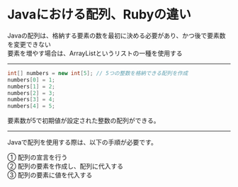 # Javaにおける配列、Rubyの違い

Javaの配列は、格納する要素の数を最初に決める必要があり、かつ後で要素数を変更できない   
要素を増やす場合は、ArrayListというリストの一種を使用する

---

```Java
int[] numbers = new int[5]; // 5つの整数を格納できる配列を作成
numbers[0] = 1;
numbers[1] = 2;
numbers[2] = 3;
numbers[3] = 4;
numbers[4] = 5;
```

要素数が5で初期値が設定された整数の配列ができる。

---

Javaで配列を使用する際は、以下の手順が必要です。

① 配列の宣言を行う  
② 配列の要素を作成し、配列に代入する   
③ 配列の要素に値を代入する   





